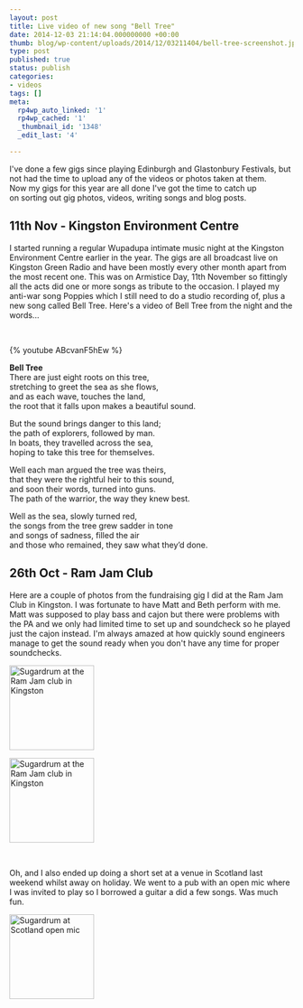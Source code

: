 ```yaml
---
layout: post
title: Live video of new song "Bell Tree"
date: 2014-12-03 21:14:04.000000000 +00:00
thumb: blog/wp-content/uploads/2014/12/03211404/bell-tree-screenshot.jpg
type: post
published: true
status: publish
categories:
- videos
tags: []
meta:
  rp4wp_auto_linked: '1'
  rp4wp_cached: '1'
  _thumbnail_id: '1348'
  _edit_last: '4'

---
```

<p>I've done a few gigs since playing Edinburgh and Glastonbury Festivals, but not had the time to upload any of the videos or photos taken at them. Now my gigs for this year are all done I've got the time to catch up on sorting out gig photos, videos, writing songs and blog posts.</p>

<h2 style="clear: left;">11th Nov - Kingston Environment Centre</h2>
<p>I started running a regular Wupadupa intimate music night at the Kingston Environment Centre earlier in the year. The gigs are all broadcast live on Kingston Green Radio and have been mostly every other month apart from the most recent one. This was on Armistice Day, 11th November so fittingly all the acts did one or more songs as tribute to the occasion. I played my anti-war song Poppies which I still need to do a studio recording of, plus a new song called Bell Tree. Here's a video of Bell Tree from the night and the words...</p>
<p>&nbsp;</p>

{% youtube ABcvanF5hEw %}

<p><strong>Bell Tree</strong><br />
There are just eight roots on this tree,<br />
stretching to greet the sea as she flows,<br />
and as each wave, touches the land,<br />
the root that it falls upon makes a beautiful sound.</p>
<p>But the sound brings danger to this land;<br />
the path of explorers, followed by man.<br />
In boats, they travelled across the sea,<br />
hoping to take this tree for themselves.</p>
<p>Well each man argued the tree was theirs,<br />
that they were the rightful heir to this sound,<br />
and soon their words, turned into guns.<br />
The path of the warrior, the way they knew best.</p>
<p>Well as the sea, slowly turned red,<br />
the songs from the tree grew sadder in tone<br />
and songs of sadness, filled the air<br />
and those who remained, they saw what they’d done.</p>

<h2>26th Oct - Ram Jam Club</h2>
<p>Here are a couple of photos from the fundraising gig I did at the Ram Jam Club in Kingston. I was fortunate to have Matt and Beth perform with me. Matt was supposed to play bass and cajon but there were problems with the PA and we only had limited time to set up and soundcheck so he played just the cajon instead. I'm always amazed at how quickly sound engineers manage to get the sound ready when you don't have any time for proper soundchecks.</p>

<p><a href="//files.sugardrum.com/blog/wp-content/uploads/2014/12/03211404/2014-10-26-20.12.15a.jpg" class="fresco"><img class="alignleft size-thumbnail wp-image-1336" src="//files.sugardrum.com/blog/wp-content/uploads/2014/12/03211404/2014-10-26-20.12.15a-150x150.jpg" alt="Sugardrum at the Ram Jam club in Kingston" width="150" height="150" /></a></p>
<p><a href="//files.sugardrum.com/blog/wp-content/uploads/2014/12/03211404/2014-10-26-20.17.46a.jpg" class="fresco"><img class="alignleft size-thumbnail wp-image-1337" src="//files.sugardrum.com/blog/wp-content/uploads/2014/12/03211404/2014-10-26-20.17.46a-150x150.jpg" alt="Sugardrum at the Ram Jam club in Kingston" width="150" height="150" /></a></p>
<p><br style="clear:left;" /></p>
<p>Oh, and I also ended up doing a short set at a venue in Scotland last weekend whilst away on holiday. We went to a pub with an open mic where I was invited to play so I borrowed a guitar a did a few songs. Was much fun.</p>
<p><a href="//files.sugardrum.com/blog/wp-content/uploads/2014/12/03211404/559652_10152602625248860_6089851162951829757_n.jpg" class="fresco"><img class="alignleft size-thumbnail wp-image-1354" src="//files.sugardrum.com/blog/wp-content/uploads/2014/12/03211404/559652_10152602625248860_6089851162951829757_n-150x150.jpg" alt="Sugardrum at Scotland open mic" width="150" height="150" /></a></p>
